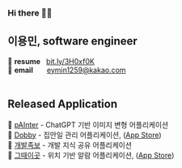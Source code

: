 ### Hi there 🙋‍♂️
## 이용민, software engineer 


:star2: **resume** &nbsp;&nbsp;[bit.ly/3H0xf0K](https://bit.ly/3H0xf0K)  
:star2: **email**  &nbsp;&nbsp;&nbsp;&nbsp;&nbsp; eymin1259@kakao.com 
<br/>
<br/>
<!--
:star2: **blog**&nbsp;&nbsp;&nbsp;&nbsp;&nbsp;&nbsp;&nbsp;&nbsp;&nbsp;[yongminlee26.tistory.com](https://yongminlee26.tistory.com/)
-->


## Released Application
:star2: [pAInter](https://github.com/eymin1259/pAInter-RN) - ChatGPT 기반 이미지 변형 어플리케이션 <br/>
:star2: [Dobby](https://github.com/eymin1259/Dobby-iOS) - 집안일 관리 어플리케이션, ([App Store](https://apps.apple.com/kr/app/id1658783993)) <br/>
:star2: [개발족보](https://github.com/eymin1259/DevSheet) - 개발 지식 공유 어플리케이션 <br/>
:star2: [그때이곳](https://github.com/eymin1259/atThatTimeHere) - 위치 기반 알람 어플리케이션, ([App Store](https://apps.apple.com/us/app/id1585791289)) <br/>




<!--
**eymin1259/eymin1259** is a ✨ _special_ ✨ repository because its `README.md` (this file) appears on your GitHub profile.

Here are some ideas to get you started:

- 🔭 I’m currently working on ...
- 🌱 I’m currently learning ...
- 👯 I’m looking to collaborate on ...
- 🤔 I’m looking for help with ...
- 💬 Ask me about ...
- 📫 How to reach me: ...
- 😄 Pronouns: ...
- ⚡ Fun fact: ...
-->
